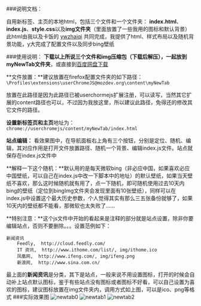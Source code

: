 ###说明文档：

自用新标签、主页的本地html，包括三个文件和一个文件夹：
**index.html**、**index.js**、**style.css**以及**img文件夹**（里面放置了一些我用的图标和默认背景）
此html由我以及卡饭的 [ywzhaiqi](https://github.com/ywzhaiqi/userChromeJS) 共同完成，我提供了html、样式布局以及随机背景功能，y大完成了配置文件以及同步bing壁纸

###使用说明：
**下载以上所说三个文件和img压缩包（下载后解压），一起放到myNewTab文件夹**，或直接到[百度网盘下载](http://pan.baidu.com/s/1c0ktvSO)

**文件放置：**建议放置在firefox配置文件夹的如下路径：
`\Profiles\extensions\userChromeJS@mozdev.org\content\myNewTab`

放置在此路径是因为此路径已被userchormejs扩展注册，可以读写，当然其它扩展的content路径也可以，不过因为我放这里，所以建议此路径，免得还的修改其它文件的路径。

**设置新标签页和主页**地址为：
`chrome://userchromejs/content/myNewTab/index.html`

**站点编辑：**
看效果图中，在导航面板右上角有三个按钮，分别是定位、随机、编辑，其对应作用是打开文件放置路径、随机一个背景、编辑index.js文件。站点就保存在index.js文件中

**解释一下这个随机：**默认用的是每天微软bing（非必应中国，如果喜欢必应中国壁纸，可以自己在index.js中改一下脚本中的地址）的默认壁纸，如果当天壁纸不喜欢，那么这时候随机就有用了，点一下随机，即可随机使用过去10天内bing的壁纸（定位到bingImg文件夹会发现里面有10张壁纸），同样可以在index.js中设置这个最大历史参数，个人觉得其实有那么三五张备份就够了，如果10天内的壁纸都不能看，那微软也太失败了……

**特别注意：**这个js文件中开始的看起来是注释的部分就是站点设置，除非你要编辑站点，否则不要删除。。。设置范例如下：

    新闻资讯
    	Feedly,  http://cloud.feedly.com/
    	IT 资讯,  http://www.ithome.com/list/, img/ithome.ico
    	凤凰网,  http://www.ifeng.com/, img/ifeng.png
    	新浪网,  http://www.sina.com.cn/

最上面的**新闻资讯**是分类，其下是站点，一般来说不用设置图标，打开的时候会自动补上站点默认图标，鉴于有些站点没有图标或者图标不好看，可以自己设置为喜欢的图标，建议图标放置在img文件夹内，调用方式如上图，可以是ico、png等格式
###实际效果图
![newtab0](https://raw.githubusercontent.com/defpt/userChromeJs/master/myNewTab/newtab0.png)
![newtab1](https://raw.githubusercontent.com/defpt/userChromeJs/master/myNewTab/newtab1.png)
![newtab2](https://raw.githubusercontent.com/defpt/userChromeJs/master/myNewTab/newtab2.png)